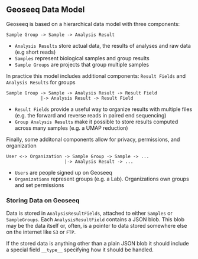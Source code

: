 ## Geoseeq Data Model

Geoseeq is based on a hierarchical data model with three components:

```
Sample Group -> Sample -> Analysis Result
```

- `Analysis Results` store actual data, the results of analyses and raw data (e.g short reads)
- `Samples` represent biological samples and group results
- `Sample Groups` are projects that group multiple samples

In practice this model includes additional components: `Result Fields` and `Analysis Results` for groups

```
Sample Group -> Sample -> Analysis Result -> Result Field
             |-> Analysis Result -> Result Field
```

- `Result Fields` provide a useful way to organize results with multiple files (e.g. the forward and reverse reads in paired end sequencing)
- `Group Analysis Results` make it possible to store results computed across many samples (e.g. a UMAP reduction)

Finally, some additonal components allow for privacy, permissions, and organization

```
User <-> Organization -> Sample Group -> Sample -> ...
                      |-> Analysis Result -> ...
```

- `Users` are people signed up on Geoseeq
- `Organizations` represent groups (e.g. a Lab). Organizations own groups and set permissions

### Storing Data on Geoseeq

Data is stored in `AnalysisResultFields`, attached to either `Samples` or `SampleGroups`. Each `AnalysisResultField` contains a JSON blob. This blob may be the data itself or, often, is a pointer to data stored somewhere else on the internet like `S3` or `FTP`.

If the stored data is anything other than a plain JSON blob it should include a special field `__type__` specifying how it should be handled.


